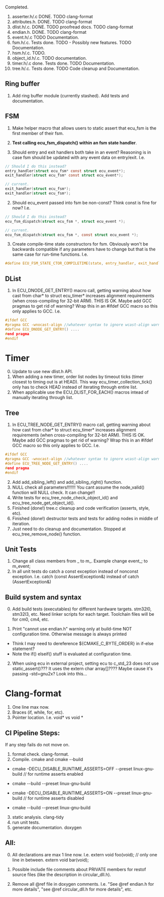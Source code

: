 Completed.
1. asserter.h/.c DONE. TODO clang-format
2. attributes.h. DONE. TODO clang-format
3. dlist.h/.c. DONE. TODO proofread docs. TODO clang-format
4. endian.h. DONE. TODO clang-format
5. event.h/.c TODO Documentation.
6. fsm.h/.c. Tests done. TODO - Possibly new features. TODO Documentation.
7. hsm.h/.c. TODO.
8. object_id.h/.c. TODO documentation.
9. timer.h/.c done. Tests done. TODO Documentation.
10. tree.h/.c. Tests done. TODO Code cleanup and Documentation.


## Ring buffer
1. Add ring buffer module (currently stashed). Add tests and documentation.


## FSM
1. Make helper macro that allows users to static assert that ecu_fsm is
the first member of their fsm.
2. **Test calling ecu_fsm_dispatch() within an fsm state handler**.

1. Should entry and exit handlers both take in an event? Reasoning is in
case fsm should be updated with any event data on entry/exit.
I.e. 
```C
// Should I do this instead?
entry_handler(struct ecu_fsm* const struct ecu_event*);
exit_handler(struct ecu_fsm* const struct ecu_event*);

// current.
exit_handler(struct ecu_fsm*);
exit_handler(struct ecu_fsm*);
```

2. Should ecu_event passed into fsm be non-const? Think const is fine for now?
I.e.
```C
// Should I do this instead?
ecu_fsm_dispatch(struct ecu_fsm *, struct ecu_event *);

// current.
ecu_fsm_dispatch(struct ecu_fsm *, const struct ecu_event *);
```

3. Create compile-time state constructors for fsm. Obviously won't be backwards compatible
if any parameters have to change but that is the same case for run-time functions. I.e.
```C
#define ECU_FSM_STATE_CTOR_COMPILETIME(state, entry_handler, exit_handler, state_handler) ....
```


## DList
1. In ECU_DNODE_GET_ENTRY() macro call, getting warning about how cast from char*
to struct ecu_timer* increases alignment requirements (when cross-compiling for 32-bit ARM). 
THIS IS OK. Maybe add GCC pragmas to get rid of warning? Wrap this in an #ifdef GCC macro
so this only applies to GCC. I.e.
```C
#ifdef GCC
#pragma GCC -wnocast-align //whatever syntax to ignore wcast-align warnings
#define ECU_DNODE_GET_ENTRY() ....
#end pragma
#endif
```

# Timer
0. Update to use new dlist.h API.
1. When adding a new timer, order list nodes by timeout ticks (timer closest to timing
out is at HEAD). This way ecu_timer_collection_tick() only has to check HEAD instead of
iterating through entire list.
2. When applicable use the ECU_DLIST_FOR_EACH() macros intead of manually iterating
through list.


## Tree
1. In ECU_TREE_NODE_GET_ENTRY() macro call, getting warning about how cast from char*
to struct ecu_timer* increases alignment requirements (when cross-compiling for 32-bit ARM). 
THIS IS OK. Maybe add GCC pragmas to get rid of warning? Wrap this in an #ifdef GCC macro
so this only applies to GCC. I.e.
```C
#ifdef GCC
#pragma GCC -wnocast-align //whatever syntax to ignore wcast-align warnings
#define ECU_TREE_NODE_GET_ENTRY() ....
#end pragma
#endif
```
2. Add add_sibling_left() and add_sibling_right() function. 
3. NULL check all parameters!!!!!!! You cant assume the node_valid() function will NULL check. It can change!!
4. Write tests for ecu_tree_node_check_object_id() and ecu_tree_node_get_object_id().
5. Finished (done!) tree.c cleanup and code verification (asserts, style, etc).
6. Finished (done!) destructor tests and tests for adding nodes in middle of iteration. 
7. Just need to do cleanup and documentation. Stopped at ecu_tree_remove_node() function.


## Unit Tests
1. Change all class members from _ to m_. Example change event_; to m_event;
2. In all unit tests do catch a const exception instead of nonconst exception.
I.e. catch (const AssertException&) instead of catch (AssertException&)


## Build system and syntax
0. Add build tests (executables) for different hardware targets. stm32l0, stm32l3, etc.
Need linker scripts for each target. Toolchain files will be for cm0, cm4, etc.

1. Print "cannot use endian.h" warning only at build-time NOT configuration time.
Otherwise message is always printed
- Think I may need to dereference ${CMAKE_C_BYTE_ORDER} in if-else statement?
- Note the if() elseif() stuff is evaluated at configuration time.

2. When using ecu in external project, setting ecu to c_std_23 does not use static_assert()??? 
It uses the extern char array[]???? Maybe cause it's passing -std=gnu2x? Look into this...

# Clang-format
1. One line max now.
2. Braces (if, while, for, etc).
3. Pointer location. I.e. void* vs void *


## CI Pipeline Steps:
If any step fails do not move on.
1. format check. clang-format.
2. Compile. cmake and cmake --build
- cmake -DECU_DISABLE_RUNTIME_ASSERTS=OFF --preset linux-gnu-build // for runtime asserts enabled
- cmake --build --preset linux-gnu-build

- cmake -DECU_DISABLE_RUNTIME_ASSERTS=ON --preset linux-gnu-build // for runtime asserts disabled
- cmake --build --preset linux-gnu-build

3. static analysis. clang-tidy
4. run unit tests.
5. generate documentation. doxygen


## All:
0. All declarations are max 1 line now. I.e.
extern void foo(void);
// only one line in between.
extern void bar(void);

1. Possible include file comments about PRIVATE members for restof source files (like the description in circular_dll.h).
2. Remove all @ref file in doxygen comments. I.e. "See @ref endian.h for more details", "see @ref circular_dll.h for more details", etc.
